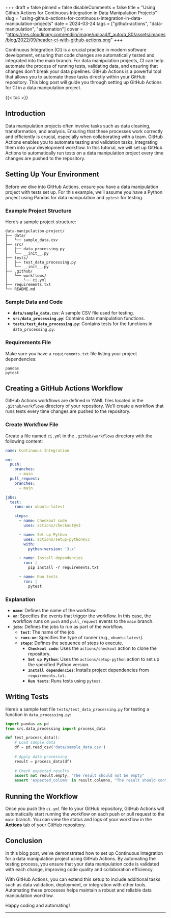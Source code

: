 +++
draft = false
pinned = false
disableComments = false
title = "Using Github Actions for Continuous Integration in Data Manipulation Projects"
slug = "using-github-actions-for-continuous-integration-in-data-manipulation-projects"
date = 2024-03-24
tags = ["github-actions", "data-manipulation", "automation"]
cover = "https://res.cloudinary.com/endjin/image/upload/f_auto/q_80/assets/images/blog/2022/09/header-ci-with-github-actions.png"
+++

Continuous Integration (CI) is a crucial practice in modern software development, ensuring that code changes are automatically tested and integrated into the main branch. For data manipulation projects, CI can help automate the process of running tests, validating data, and ensuring that changes don't break your data pipelines. GitHub Actions is a powerful tool that allows you to automate these tasks directly within your GitHub repository. This blog post will guide you through setting up GitHub Actions for CI in a data manipulation project.

{{< toc >}}

## Introduction

Data manipulation projects often involve tasks such as data cleaning, transformation, and analysis. Ensuring that these processes work correctly and efficiently is crucial, especially when collaborating with a team. GitHub Actions enables you to automate testing and validation tasks, integrating them into your development workflow. In this tutorial, we will set up GitHub Actions to automatically run tests on a data manipulation project every time changes are pushed to the repository.

## Setting Up Your Environment

Before we dive into GitHub Actions, ensure you have a data manipulation project with tests set up. For this example, we’ll assume you have a Python project using Pandas for data manipulation and `pytest` for testing.

### Example Project Structure

Here’s a sample project structure:

```
data-manipulation-project/
├── data/
│   └── sample_data.csv
├── src/
│   ├── data_processing.py
│   └── __init__.py
├── tests/
│   ├── test_data_processing.py
│   └── __init__.py
├── .github/
│   └── workflows/
│       └── ci.yml
├── requirements.txt
└── README.md
```

### Sample Data and Code

- **`data/sample_data.csv`**: A sample CSV file used for testing.
- **`src/data_processing.py`**: Contains data manipulation functions.
- **`tests/test_data_processing.py`**: Contains tests for the functions in `data_processing.py`.

### Requirements File

Make sure you have a `requirements.txt` file listing your project dependencies:

```
pandas
pytest
```

## Creating a GitHub Actions Workflow

GitHub Actions workflows are defined in YAML files located in the `.github/workflows` directory of your repository. We’ll create a workflow that runs tests every time changes are pushed to the repository.

### Create Workflow File

Create a file named `ci.yml` in the `.github/workflows` directory with the following content:

```yaml
name: Continuous Integration

on:
  push:
    branches:
      - main
  pull_request:
    branches:
      - main

jobs:
  test:
    runs-on: ubuntu-latest

    steps:
      - name: Checkout code
        uses: actions/checkout@v3

      - name: Set up Python
        uses: actions/setup-python@v3
        with:
          python-version: '3.x'

      - name: Install dependencies
        run: |
          pip install -r requirements.txt

      - name: Run tests
        run: |
          pytest
```

### Explanation

- **`name`**: Defines the name of the workflow.
- **`on`**: Specifies the events that trigger the workflow. In this case, the workflow runs on `push` and `pull_request` events to the `main` branch.
- **`jobs`**: Defines the jobs to run as part of the workflow.
  - **`test`**: The name of the job.
  - **`runs-on`**: Specifies the type of runner (e.g., `ubuntu-latest`).
  - **`steps`**: Defines the sequence of steps to execute.
    - **`Checkout code`**: Uses the `actions/checkout` action to clone the repository.
    - **`Set up Python`**: Uses the `actions/setup-python` action to set up the specified Python version.
    - **`Install dependencies`**: Installs project dependencies from `requirements.txt`.
    - **`Run tests`**: Runs tests using `pytest`.

## Writing Tests

Here’s a sample test file `tests/test_data_processing.py` for testing a function in `data_processing.py`:

```python
import pandas as pd
from src.data_processing import process_data

def test_process_data():
    # Load sample data
    df = pd.read_csv('data/sample_data.csv')
    
    # Apply data processing
    result = process_data(df)
    
    # Check expected results
    assert not result.empty, "The result should not be empty"
    assert 'expected_column' in result.columns, "The result should contain 'expected_column'"
```

## Running the Workflow

Once you push the `ci.yml` file to your GitHub repository, GitHub Actions will automatically start running the workflow on each push or pull request to the `main` branch. You can view the status and logs of your workflow in the **Actions** tab of your GitHub repository.

## Conclusion

In this blog post, we’ve demonstrated how to set up Continuous Integration for a data manipulation project using GitHub Actions. By automating the testing process, you ensure that your data manipulation code is validated with each change, improving code quality and collaboration efficiency.

With GitHub Actions, you can extend this setup to include additional tasks such as data validation, deployment, or integration with other tools. Automating these processes helps maintain a robust and reliable data manipulation workflow.

Happy coding and automating!

---